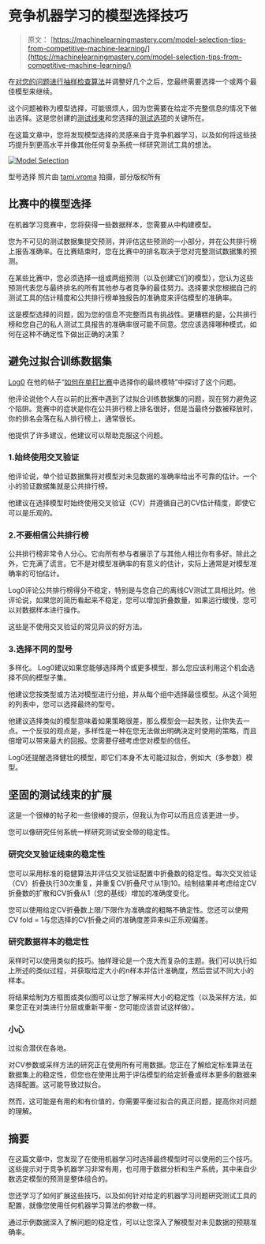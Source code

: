 # 竞争机器学习的模型选择技巧

> 原文： [https://machinelearningmastery.com/model-selection-tips-from-competitive-machine-learning/](https://machinelearningmastery.com/model-selection-tips-from-competitive-machine-learning/)

在[对您的问题进行抽样检查算法](http://machinelearningmastery.com/why-you-should-be-spot-checking-algorithms-on-your-machine-learning-problems/ "Why you should be Spot-Checking Algorithms on your Machine Learning Problems")并调整好几个之后，您最终需要选择一个或两个最佳模型来继续。

这个问题被称为模型选择，可能很烦人，因为您需要在给定不完整信息的情况下做出选择。这是您创建的[测试线束](http://machinelearningmastery.com/how-to-evaluate-machine-learning-algorithms/ "How to Evaluate Machine Learning Algorithms")和您选择的[测试选项](http://machinelearningmastery.com/how-to-choose-the-right-test-options-when-evaluating-machine-learning-algorithms/ "How To Choose The Right Test Options When Evaluating Machine Learning Algorithms")的关键所在。

在这篇文章中，您将发现模型选择的灵感来自于竞争机器学习，以及如何将这些技巧提升到更高水平并像其他任何复杂系统一样研究测试工具的想法。

[![Model Selection](img/5937b602f13b3f1fabf4294f941f6d75.jpg)](https://3qeqpr26caki16dnhd19sv6by6v-wpengine.netdna-ssl.com/wp-content/uploads/2014/10/Model-Selection.jpg)

型号选择
照片由 [tami.vroma](http://www.flickr.com/photos/32314864@N02/3253876458) 拍摄，部分版权所有

## 比赛中的模型选择

在机器学习竞赛中，您将获得一些数据样本，您需要从中构建模型。

您为不可见的测试数据集提交预测，并评估这些预测的一小部分，并在公共排行榜上报告准确率。在比赛结束时，您在比赛中的排名取决于您对完整测试数据集的预测。

在某些比赛中，您必须选择一组或两组预测（以及创建它们的模型），您认为这些预测代表您与最终排名的所有其他参与者竞争的最佳努力。选择要求您根据自己的测试工具的估计精度和公共排行榜单独报告的准确度来评估模型的准确率。

这是模型选择的问题，因为您的信息不完整而具有挑战性。更糟糕的是，公共排行榜和您自己的私人测试工具报告的准确率很可能不同意。您应该选择哪种模式，如何在这种不确定性下做出正确的决策？

## 避免过拟合训练数据集

[Log0](http://www.kaggle.com/users/55046/log0) 在他的帖子“[如何在单打比赛](http://www.chioka.in/how-to-select-your-final-models-in-a-kaggle-competitio/)中选择你的最终模特”中探讨了这个问题。

他评论说他个人在以前的比赛中遇到了过拟合训练数据集的问题，现在努力避免这个陷阱。竞赛中的症状是你在公共排行榜上排名很好，但是当最终分数被释放时，你的排名会落在私人排行榜上，通常很长。

他提供了许多建议，他建议可以帮助克服这个问题。

### 1.始终使用交叉验证

他评论说，单个验证数据集将对模型对未见数据的准确率给出不可靠的估计。一个小的验证数据集就是公共排行榜。

他建议在选择模型时始终使用交叉验证（CV）并遵循自己的CV估计精度，即使它可以是乐观的。

### 2.不要相信公共排行榜

公共排行榜非常令人分心。它向所有参与者展示了与其他人相比你有多好。除此之外，它充满了谎言。它不是对模型准确率的有意义的估计，实际上通常是对模型准确率的可怕估计。

Log0评论公共排行榜得分不稳定，特别是与您自己的离线CV测试工具相比时。他评论说，如果您的简历看起来不稳定，您可以增加折叠数量，如果运行缓慢，您可以对数据样本进行操作。

这些是不使用交叉验证的常见异议的好方法。

### 3.选择不同的型号

多样化。 Log0建议如果您能够选择两个或更多模型，那么您应该利用这个机会选择不同的模型子集。

他建议您按类型或方法对模型进行分组，并从每个组中选择最佳模型。从这个简短的列表中，您可以选择最终的型号。

他建议选择类似的模型意味着如果策略很差，那么模型会一起失败，让你失去一点。一个反驳的观点是，多样性是一种在您无法做出明确决定时使用的策略，而且倍增可以带来最大的回报。您需要仔细考虑您对模型的信任。

Log0还提醒选择健壮的模型，即它们本身不太可能过拟合，例如大（多参数）模型。

## 坚固的测试线束的扩展

这是一个很棒的帖子和一些很棒的提示，但我认为你可以而且应该更进一步。

您可以像研究任何系统一样研究测试安全带的稳定性。

### 研究交叉验证线束的稳定性

您可以采用标准的稳健算法并评估交叉验证配置中折叠数的稳定性。每次交叉验证（CV）折叠执行30次重复，并重复CV折叠尺寸从1到10。绘制结果并考虑给定CV折叠数的扩散和CV折叠从1（您的基线）增加的准确度变化。

您可以使用给定CV折叠数上限/下限作为准确度的粗略不确定性。您还可以使用CV fold = 1与您选择的CV折叠之间的准确度差异来纠正乐观偏差。

### 研究数据样本的稳定性

采样时可以使用类似的技巧。抽样理论是一个庞大而复杂的主题。我们可以执行如上所述的类似过程，并获取给定大小的n样本并估计准确度，然后尝试不同大小的样本。

将结果绘制为方框图或类似图可以让您了解采样大小的稳定性（以及采样方法，如果您正在对类进行分层或重新平衡 - 您可能应该尝试这样做）。

### 小心

过拟合潜伏在各地。

对CV参数或采样方法的研究正在使用所有可用数据。您正在了解给定标准算法在数据集上的稳定性，但您也在使用比用于评估模型的给定折叠或样本更多的数据来选择配置。这可能导致过拟合。

然而，这可能是有用的和有价值的，你需要平衡过拟合的真正问题，提高你对问题的理解。

## 摘要

在这篇文章中，您发现了在使用机器学习时选择最终模型时可以使用的三个技巧。这些提示对于竞争机器学习非常有用，也可用于数据分析和生产系统，其中来自少数选定模型的预测是整体组合的。

您还学习了如何扩展这些技巧，以及如何针对给定的机器学习问题研究测试工具的配置，就像您使用任何机器学习算法的参数一样。

通过示例数据深入了解问题的稳定性，可以让您深入了解模型对未见数据的预期准确率。